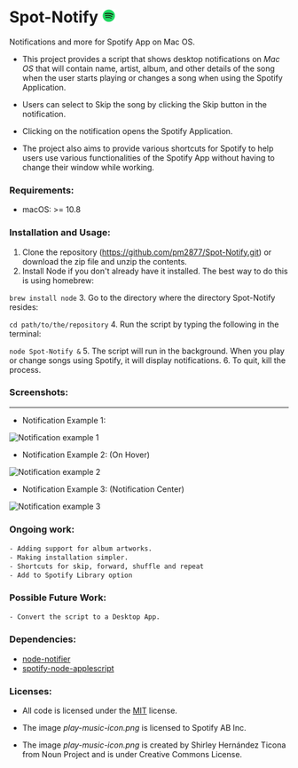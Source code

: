 # Spot-Notify <img src="screenshots/spotify-logo.png" alt="Spotify logo" style="width: 25px; height:25px;"/>

Notifications and more for Spotify App on Mac OS.

- This project provides a script that shows desktop notifications on _Mac OS_ that will contain name, artist, album, and other details of the song when the user starts playing or changes a song when using the Spotify Application.

- Users can select to Skip the song by clicking the Skip button in the notification.

- Clicking on the notification opens the Spotify Application.

- The project also aims to provide various shortcuts for Spotify to help users use various functionalities of the Spotify App without having to change their window while working. 


### Requirements:
- macOS: >= 10.8

### Installation and Usage:
1. Clone the repository (https://github.com/pm2877/Spot-Notify.git) or download the zip file and unzip the contents.
2. Install Node if you don't already have it installed. The best way to do this is using homebrew:

```brew install node```
3. Go to the directory where the directory Spot-Notify resides:

```cd path/to/the/repository```
4. Run the script by typing the following in the terminal:

```node Spot-Notify &```
5. The script will run in the background. When you play or change songs using Spotify, it will display notifications.
6. To quit, kill the process.

### Screenshots:
-------------------

- Notification Example 1:
<img src="screenshots/perfect-ed-sheeran.png" alt="Notification example 1" style="width: 375px;"/>

- Notification Example 2: (On Hover)
<img src="screenshots/on-hover.png" alt="Notification example 2" style="width: 375px;"/>

- Notification Example 3: (Notification Center)
<img src="screenshots/notification-center.png" alt="Notification example 3" style="height: 600px;"/>


### Ongoing work: 
	- Adding support for album artworks.
	- Making installation simpler.
	- Shortcuts for skip, forward, shuffle and repeat
	- Add to Spotify Library option

### Possible Future Work:
	- Convert the script to a Desktop App.


### Dependencies:
- [node-notifier](https://github.com/mikaelbr/node-notifier)
- [spotify-node-applescript](https://github.com/andrehaveman/spotify-node-applescript)


### Licenses:

- All code is licensed under the [MIT](License.md) license.

- The image _play-music-icon.png_ is licensed to Spotify AB Inc.

- The image _play-music-icon.png_ is created by Shirley Hernández Ticona from Noun Project and is under Creative Commons License.
